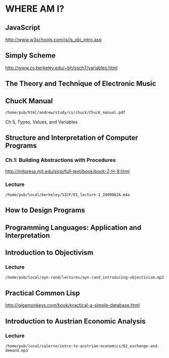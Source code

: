 WHERE AM I?
===========

JavaScript
----------

<http://www.w3schools.com/js/js_obj_intro.asp>

Simply Scheme
-------------

<http://www.cs.berkeley.edu/~bh/ssch7/variables.html>

The Theory and Technique of Electronic Music
--------------------------------------------

ChucK Manual
------------

    /home/pub/html/andrew/study/cs/chuck/ChucK_manual.pdf

Ch 5, Types, Values, and Variables

Structure and Interpretation of Computer Programs
-------------------------------------------------

### Ch.1: Building Abstractions with Procedures

<http://mitpress.mit.edu/sicp/full-text/book/book-Z-H-9.html>

### Lecture

    /home/pub/local/berkeley/SICP/01_lecture-1_20090826.m4a

How to Design Programs
----------------------

Programming Languages: Application and Interpretation
-----------------------------------------------------

Introduction to Objectivism
---------------------------

### Lecture

    /home/pub/local/ayn-rand/lectures/ayn-rand_introducing-objectivism.mp3

Practical Common Lisp
---------------------

<http://gigamonkeys.com/book/practical-a-simple-database.html>

Introduction to Austrian Economic Analysis
------------------------------------------

### Lecture

    /home/pub/local/salerno/intro-to-austrian-economics/02_exchange-and-demand.mp3

